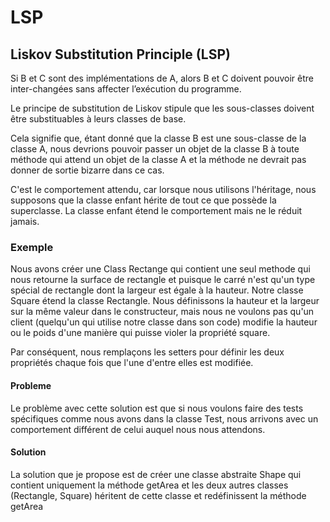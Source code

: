 # LSP
## Liskov Substitution Principle (LSP)
Si B et C sont des implémentations de A, alors B et C doivent pouvoir être inter-changées sans affecter l’exécution du programme.<br>

Le principe de substitution de Liskov stipule que les sous-classes doivent être substituables à leurs classes de base.<br>

Cela signifie que, étant donné que la classe B est une sous-classe de la classe A, nous devrions pouvoir passer un objet de la classe B à toute méthode qui attend un objet de la classe A et la méthode ne devrait pas donner de sortie bizarre dans ce cas.<br>

C'est le comportement attendu, car lorsque nous utilisons l'héritage, nous supposons que la classe enfant hérite de tout ce que possède la superclasse. La classe enfant étend le comportement mais ne le réduit jamais.
### Exemple
Nous avons créer une Class Rectange qui contient une seul methode qui nous retourne la surface de rectangle
et puisque le carré n'est qu'un type spécial de rectangle dont la largeur est égale à la hauteur.
Notre classe Square étend la classe Rectangle. Nous définissons la hauteur et la largeur sur la même valeur dans le constructeur, mais nous ne voulons pas qu'un client (quelqu'un qui utilise notre classe dans son code) modifie la hauteur ou le poids d'une manière qui puisse violer la propriété square.<br>

Par conséquent, nous remplaçons les setters pour définir les deux propriétés chaque fois que l'une d'entre elles est modifiée. 
#### Probleme
Le problème avec cette solution est que si nous voulons faire des tests spécifiques comme nous avons dans la classe Test, nous arrivons avec un comportement différent de celui auquel nous nous attendons.
#### Solution
La solution que je propose est de créer une classe abstraite Shape qui contient uniquement la méthode getArea et les deux autres classes (Rectangle, Square) héritent de cette classe et redéfinissent la méthode getArea